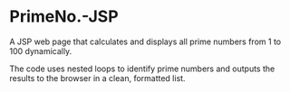 # PrimeNo.-JSP

A JSP web page that calculates and displays all prime numbers from 1 to 100 dynamically. 

The code uses nested loops to identify prime numbers and outputs the results to the browser in a clean, formatted list.






